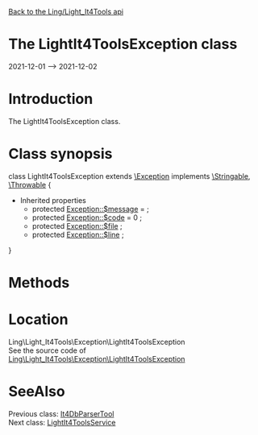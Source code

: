 [Back to the Ling/Light_It4Tools api](https://github.com/lingtalfi/Light_It4Tools/blob/master/doc/api/Ling/Light_It4Tools.md)



The LightIt4ToolsException class
================
2021-12-01 --> 2021-12-02






Introduction
============

The LightIt4ToolsException class.



Class synopsis
==============


class <span class="pl-k">LightIt4ToolsException</span> extends [\Exception](http://php.net/manual/en/class.exception.php) implements [\Stringable](https://wiki.php.net/rfc/stringable), [\Throwable](http://php.net/manual/en/class.throwable.php) {

- Inherited properties
    - protected  [Exception::$message](#property-message) =  ;
    - protected  [Exception::$code](#property-code) = 0 ;
    - protected  [Exception::$file](#property-file) ;
    - protected  [Exception::$line](#property-line) ;

}






Methods
==============






Location
=============
Ling\Light_It4Tools\Exception\LightIt4ToolsException<br>
See the source code of [Ling\Light_It4Tools\Exception\LightIt4ToolsException](https://github.com/lingtalfi/Light_It4Tools/blob/master/Exception/LightIt4ToolsException.php)



SeeAlso
==============
Previous class: [It4DbParserTool](https://github.com/lingtalfi/Light_It4Tools/blob/master/doc/api/Ling/Light_It4Tools/Database/It4DbParserTool.md)<br>Next class: [LightIt4ToolsService](https://github.com/lingtalfi/Light_It4Tools/blob/master/doc/api/Ling/Light_It4Tools/Service/LightIt4ToolsService.md)<br>
